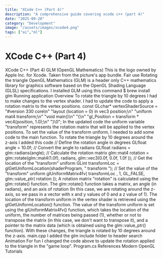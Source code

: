 ```yaml
---
title: "XCode C++ (Part 4)"
description: "A comprehensive guide covering xcode c++ (part 4)"
date: "2025-09-20"
category: "Development"
image: "/assets/images/xcode4.png"
tags: ["ai","ml"]
---
```


# XCode C++ (Part 4)

XCode C++ (Part 4) GLM (OpenGL Mathematics) This is the logo owned by Apple Inc. for Xcode. Taken from the picture's app bundle. Fair use Rotating the triangle OpenGL Mathematics (GLM) is a header only C++ mathematics library for graphics software based on the OpenGL Shading Language (GLSL) specifications. I installed GLM using this command $ brew install glm Running application Overview To rotate the triangle by 10 degrees I had to make changes to the vertex shader. I had to update the code to apply a rotation matrix to the vertex positions. const GLchar* vertexShaderSource = "#version 330 core\n" "layout (location = 0) in vec3 position;\n" "uniform mat4 transform;\n" "void main()\n" "{\n" "gl_Position = transform * vec4(position, 1.0);\n" "}\0"; In the updated code the uniform variable "transform" represents the rotation matrix that will be applied to the vertex positions. To set the value of the transform uniform, I needed to add some code to the main function. To rotate the triangle by 10 degrees around the z-axis I added this code // Define the rotation angle in degrees GLfloat angle = 10.0f; // Convert the angle to radians GLfloat radians = glm::radians(angle); // Calculate the rotation matrix glm::mat4 rotation = glm::rotate(glm::mat4(1.0f), radians, glm::vec3(0.0f, 0.0f, 1.0f )); // Get the location of the "transform" uniform GLint transformLoc = glGetUniformLocation(shaderProgram, " transform "); // Set the value of the "transform" uniform glUniformMatrix4fv( transformLoc , 1, GL_FALSE, glm::value_ptr( rotation )); A rotation matrix "rotation" is calculated using the glm::rotate() function. The glm::rotate() function takes a matrix, an angle (in radians), and an axis of rotation (In this case, we are rotating around the z-axis, so we pass in a vector with x and y values of 0 and a z value of 1). The location of the transform uniform in the vertex shader is retrieved using the glGetUniformLocation() function. The value of the transform uniform is set using the glUniformMatrix4fv() function, which takes the location of the uniform, the number of matrices being passed (1), whether or not to transpose the matrix (in this case, we don't want to transpose it), and a pointer to the matrix data (which is obtained using the glm::value_ptr() function). With these changes, the triangle is rotated by 10 degrees around the z-axis. main.cpp I added the glm include folder to header search Animation For fun I changed the code above to update the rotation applied to the triangle in the "game loop". Program.cs References Modern OpenGL Tutorials
